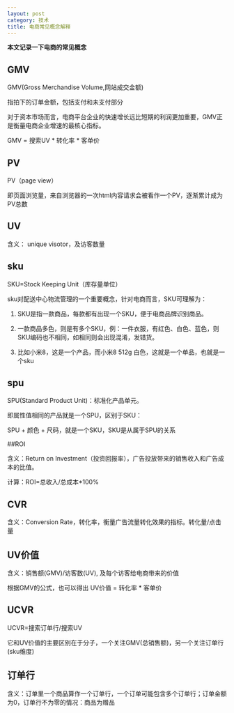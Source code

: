 ```yaml
---
layout: post
category: 技术
title: 电商常见概念解释
---
```


**本文记录一下电商的常见概念**

## GMV
GMV(Gross Merchandise Volume,网站成交金额)    

指拍下的订单金额，包括支付和未支付部分    

对于资本市场而言，电商平台企业的快速增长远比短期的利润更加重要，GMV正是衡量电商企业增速的最核心指标。 

GMV = 搜索UV * 转化率 * 客单价


## PV
PV（page view）  

即页面浏览量，来自浏览器的一次html内容请求会被看作一个PV，逐渐累计成为PV总数

## UV

含义： unique visotor，及访客数量

## sku
SKU=Stock Keeping Unit（库存量单位）  

sku对配送中心物流管理的一个重要概念，针对电商而言，SKU可理解为：    

1. SKU是指一款商品，每款都有出现一个SKU，便于电商品牌识别商品。   

2. 一款商品多色，则是有多个SKU，例：一件衣服，有红色、白色、蓝色，则SKU编码也不相同，如相同则会出现混淆，发错货。  

3. 比如小米8，这是一个产品，而小米8 512g 白色，这就是一个单品，也就是一个sku  

## spu
SPU(Standard Product Unit)：标准化产品单元。  

即属性值相同的产品就是一个SPU，区别于SKU：  

SPU + 颜色 + 尺码，就是一个SKU，SKU是从属于SPU的关系

##ROI

含义：Return on Investment（投资回报率），广告投放带来的销售收入和广告成本的比值。

计算：ROI=总收入/总成本\*100%  

## CVR

含义：Conversion Rate，转化率，衡量广告流量转化效果的指标。转化量/点击量


## UV价值

含义：销售额(GMV)/访客数(UV), 及每个访客给电商带来的价值

根据GMV的公式，也可以得出 UV价值 = 转化率 * 客单价


## UCVR

UCVR=搜索订单行/搜索UV 

它和UV价值的主要区别在于分子，一个关注GMV(总销售额)，另一个关注订单行(sku维度)

## 订单行
含义：订单里一个商品算作一个订单行，一个订单可能包含多个订单行；订单金额为0，订单行不为零的情况：商品为赠品